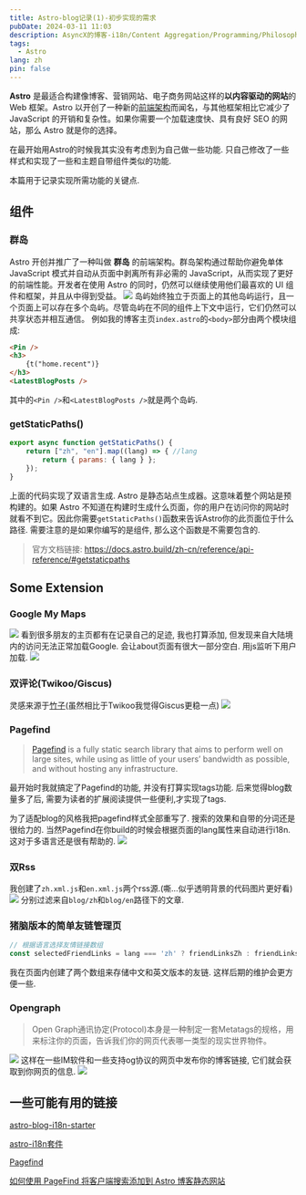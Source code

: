 ```yaml
---
title: Astro-blog记录(1)-初步实现的需求
pubDate: 2024-03-11 11:03
description: AsyncX的博客-i18n/Content Aggregation/Programming/Philosophy/Hobbies/i18n多语言/内容聚合/编程/哲学/爱好
tags:
  - Astro
lang: zh
pin: false
---
```

**Astro** 是最适合构建像博客、营销网站、电子商务网站这样的**以内容驱动的网站**的 Web 框架。Astro 以开创了一种新的[前端架构](https://docs.astro.build/zh-cn/concepts/islands/)而闻名，与其他框架相比它减少了 JavaScript 的开销和复杂性。如果你需要一个加载速度快、具有良好 SEO 的网站，那么 Astro 就是你的选择。

在最开始用Astro的时候我其实没有考虑到为自己做一些功能. 只自己修改了一些样式和实现了一些和主题自带组件类似的功能. 

本篇用于记录实现所需功能的关键点.

## 组件
### 群岛
Astro 开创并推广了一种叫做 **群岛** 的前端架构。群岛架构通过帮助你避免单体 JavaScript 模式并自动从页面中剥离所有非必需的 JavaScript，从而实现了更好的前端性能。开发者在使用 Astro 的同时，仍然可以继续使用他们最喜欢的 UI 组件和框架，并且从中得到受益。
![](https://img.asyncx.top/images/202403111240418.webp)
岛屿始终独立于页面上的其他岛屿运行，且一个页面上可以存在多个岛屿。尽管岛屿在不同的组件上下文中运行，它们仍然可以共享状态并相互通信。
例如我的博客主页`index.astro`的`<body>`部分由两个模块组成:
```html
<Pin />
<h3>
	{t("home.recent")}
</h3>
<LatestBlogPosts />
```
其中的`<Pin />`和`<LatestBlogPosts />`就是两个岛屿.
### getStaticPaths()
```javascript
export async function getStaticPaths() {
	return ["zh", "en"].map((lang) => { //lang
		return { params: { lang } };
	});
}
```
上面的代码实现了双语言生成. Astro 是静态站点生成器。这意味着整个网站是预构建的。如果 Astro 不知道在构建时生成什么页面，你的用户在访问你的网站时就看不到它。因此你需要`getStaticPaths()`函数来告诉Astro你的此页面位于什么路径. 需要注意的是如果你编写的是组件, 那么这个函数是不需要包含的.

> 官方文档链接: https://docs.astro.build/zh-cn/reference/api-reference/#getstaticpaths
## Some Extension
### Google My Maps
![](https://img.asyncx.top/images/202403111316138.webp)
看到很多朋友的主页都有在记录自己的足迹, 我也打算添加, 但发现来自大陆境内的访问无法正常加载Google. 会让about页面有很大一部分空白. 用js监听下用户加载.
![](https://img.asyncx.top/images/202403111322117.webp)

### 双评论(Twikoo/Giscus)
灵感来源于[竹子](https://zhuzi.dev/)(虽然相比于Twikoo我觉得Giscus更稳一点)
![](https://img.asyncx.top/images/202403111329046.gif)

### Pagefind
> [Pagefind](https://pagefind.app/) is a fully static search library that aims to perform well on large sites, while using as little of your users’ bandwidth as possible, and without hosting any infrastructure.  

最开始时我就搞定了Pagefind的功能, 并没有打算实现tags功能. 后来觉得blog数量多了后, 需要为读者的扩展阅读提供一些便利,才实现了tags. 

为了适配blog的风格我把pagefind样式全部重写了. 搜索的效果和自带的分词还是很给力的. 当然Pagefind在你build的时候会根据页面的lang属性来自动进行i18n. 这对于多语言还是很有帮助的.
![](https://img.asyncx.top/images/202403111335852.webp)

### 双Rss
我创建了`zh.xml.js`和`en.xml.js`两个rss源.(嘶...似乎透明背景的代码图片更好看)
![](https://img.asyncx.top/images/202403111339325.webp)
分别过滤来自`blog/zh`和`blog/en`路径下的文章.

### 猪脑版本的简单友链管理页

```javascript
// 根据语言选择友情链接数组
const selectedFriendLinks = lang === 'zh' ? friendLinksZh : friendLinksEn;
```
我在页面内创建了两个数组来存储中文和英文版本的友链. 这样后期的维护会更方便一些.

### Opengraph

> Open Graph通讯协定(Protocol)本身是一种制定一套Metatags的规格，用来标注你的页面，告诉我们你的网页代表哪一类型的现实世界物件。

![](https://img.asyncx.top/images/202403111347112.webp)
这样在一些IM软件和一些支持og协议的网页中发布你的博客链接, 它们就会获取到你网页的信息.
![](https://img.asyncx.top/images/202403061714293.png)
## 一些可能有用的链接
[astro-blog-i18n-starter](https://github.com/rebecamurillo/astro-blog-i18n-starter)

[astro-i18n套件](https://www.youtube.com/watch?v=rFgM2zH6h4I)

[Pagefind](https://pagefind.app/docs/api/)

[如何使用 PageFind 将客户端搜索添加到 Astro 博客静态网站](https://www.lirantal.com/blog/2023-01-01_-how_to_add_client-side_search_to_your_astro_blog_static_website)
